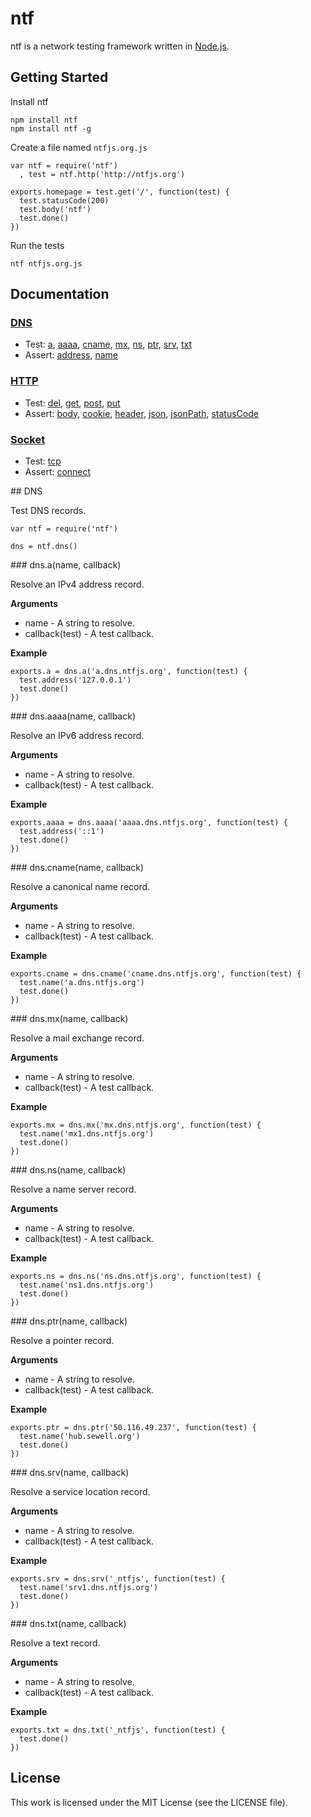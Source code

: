 ntf
===

ntf is a network testing framework written in [Node.js](http://nodejs.org/).

## Getting Started

Install ntf

    npm install ntf
    npm install ntf -g

Create a file named `ntfjs.org.js`

    var ntf = require('ntf')
      , test = ntf.http('http://ntfjs.org')

    exports.homepage = test.get('/', function(test) {
      test.statusCode(200)
      test.body('ntf')
      test.done()
    })

Run the tests

    ntf ntfjs.org.js

## Documentation

### [DNS](#dns)

  * Test: [a](#dns-test-a), [aaaa](#dns-test-aaaa), [cname](#dns-test-cname), [mx](#dns-test-mx), [ns](#dns-test-ns), [ptr](#dns-test-ptr), [srv](#dns-test-srv), [txt](#dns-test-txt)
  * Assert: [address](#dns-assert-address), [name](#dns-assert-name)

### [HTTP](#http)

  * Test: [del](#http-test-del), [get](#http-test-get), [post](#http-test-post), [put](#http-test-put)
  * Assert: [body](#http-assert-body), [cookie](#http-assert-cookie), [header](#http-assert-header), [json](#http-assert-json), [jsonPath](#http-assert-jsonPath), [statusCode](#http-assert-statusCode)

### [Socket](#socket)

  * Test: [tcp](#socket-test-tcp)
  * Assert: [connect](#socket-assert-connect)

<a name="dns" />
## DNS

Test DNS records.

    var ntf = require('ntf')

    dns = ntf.dns()

<a name="dns-test-a" />
### dns.a(name, callback)

Resolve an IPv4 address record.

__Arguments__

* name - A string to resolve.
* callback(test) - A test callback.

__Example__

    exports.a = dns.a('a.dns.ntfjs.org', function(test) {
      test.address('127.0.0.1')
      test.done()
    })

<a name="dns-test-aaaa" />
### dns.aaaa(name, callback)

Resolve an IPv6 address record.

__Arguments__

* name - A string to resolve.
* callback(test) - A test callback.

__Example__

    exports.aaaa = dns.aaaa('aaaa.dns.ntfjs.org', function(test) {
      test.address('::1')
      test.done()
    })

<a name="dns-test-cname" />
### dns.cname(name, callback)

Resolve a canonical name record.

__Arguments__

* name - A string to resolve.
* callback(test) - A test callback.

__Example__

    exports.cname = dns.cname('cname.dns.ntfjs.org', function(test) {
      test.name('a.dns.ntfjs.org')
      test.done()
    })

<a name="dns-test-mx" />
### dns.mx(name, callback)

Resolve a mail exchange record.

__Arguments__

* name - A string to resolve.
* callback(test) - A test callback.

__Example__

    exports.mx = dns.mx('mx.dns.ntfjs.org', function(test) {
      test.name('mx1.dns.ntfjs.org')
      test.done()
    })

<a name="dns-test-ns" />
### dns.ns(name, callback)

Resolve a name server record.

__Arguments__

* name - A string to resolve.
* callback(test) - A test callback.

__Example__

    exports.ns = dns.ns('ns.dns.ntfjs.org', function(test) {
      test.name('ns1.dns.ntfjs.org')
      test.done()
    })

<a name="dns-test-ptr" />
### dns.ptr(name, callback)

Resolve a pointer record.

__Arguments__

* name - A string to resolve.
* callback(test) - A test callback.

__Example__

    exports.ptr = dns.ptr('50.116.49.237', function(test) {
      test.name('hub.sewell.org')
      test.done()
    })

<a name="dns-test-srv" />
### dns.srv(name, callback)

Resolve a service location record.

__Arguments__

* name - A string to resolve.
* callback(test) - A test callback.

__Example__

    exports.srv = dns.srv('_ntfjs', function(test) {
      test.name('srv1.dns.ntfjs.org')
      test.done()
    })

<a name="dns-test-txt" />
### dns.txt(name, callback)

Resolve a text record.

__Arguments__

* name - A string to resolve.
* callback(test) - A test callback.

__Example__

    exports.txt = dns.txt('_ntfjs', function(test) {
      test.done()
    })

## License

This work is licensed under the MIT License (see the LICENSE file).

